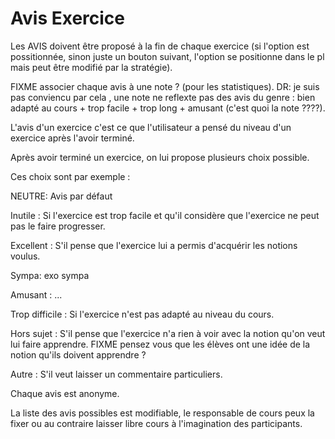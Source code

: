 #  Avis Exercice

Les AVIS doivent être proposé à la fin de chaque exercice (si l'option est possitionnée, sinon juste un bouton suivant, l'option se positionne dans le pl mais peut être modifié par la stratégie).

FIXME associer chaque avis à une note ? (pour les statistiques). DR: je suis pas conviencu par cela , une note ne reflexte pas des avis du genre : bien adapté au cours + trop facile + trop long + amusant (c'est quoi la note ????).

L'avis d'un exercice c'est ce que l'utilisateur a pensé du niveau d'un exercice après l'avoir terminé.

Après avoir terminé un exercice, on lui propose plusieurs choix possible.

Ces choix sont par exemple :

NEUTRE: Avis par défaut

Inutile : Si l'exercice est trop facile et qu'il considère que l'exercice ne peut pas le faire progresser.

Excellent : S'il pense que l'exercice lui a permis d'acquérir les notions voulus.

Sympa: exo sympa

Amusant : ...

Trop difficile : Si l'exercice n'est pas adapté au niveau du cours.

Hors sujet : S'il pense que l'exercice n'a rien à voir avec la notion qu'on veut lui faire apprendre. FIXME pensez vous que les élèves ont une idée de la notion qu'ils doivent apprendre ?

Autre : S'il veut laisser un commentaire particuliers.

Chaque avis est anonyme.

La liste des avis possibles est modifiable, le responsable de cours peux la fixer ou au contraire laisser libre cours à l'imagination des participants.




